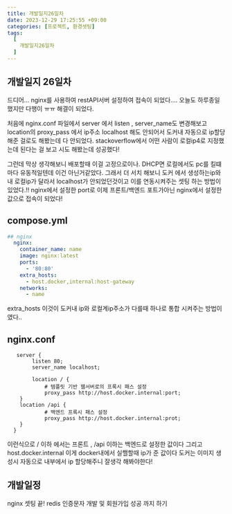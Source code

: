 ```yaml
---
title: 개발일지26일차
date: 2023-12-29 17:25:55 +09:00
categories: [프로젝트, 환경셋팅]
tags:
  [
    개발일지26일차
  ]
---
```


## 개발일지 26일차
<p>드디어... nginx를 사용하여 restAPI서버 설정하여 접속이 되었다.... 오늘도 하루종일 했지만 다행이 ㅠㅠ 해결이 되었다.</p>
<p>처음에 nginx.conf 파일에서 server 에서 listen , server_name도 변경해보고 location의 proxy_pass 에서 ip주소 localhost 해도 안되어서
도커내 자동으로 ip할당 해준 걸로도 해봤는데 다 안되었다. stackoverflow에서 어떤 사람이 로컬ip4로 지정했는데 된다는 걸 보고 시도 해봤는데 성공했다!</p>
<p>그런데 막상 생각해보니 배포할때 이걸 고정으로이나. DHCP면 로컬에서도 pc를 킬떄마다 유동적일텐데 이건 아닌거같았다. 그래서 더 서치 해보니
도커 에서 생성하는ip와 내 로컬ip가 달라서 localhost가 안되었던것이고 이를 연동시켜주는 셋팅 하는 방법이 있었다.!! nginx에서 설정한 port로 이제 프론트/백엔드 포트가아닌 nginx에서 설정한 값으로 접속이 되었다!</p>

## compose.yml
```yml
## nginx
  nginx:
    container_name: name
    image: nginx:latest
    ports:
      - '80:80'
    extra_hosts:
      - host.docker,internal:host-gateway
    networks:
      - name
```
<p>extra_hosts 이것이 도커내 ip와 로컬계ip주소가 다를때 하나로 통합 시켜주는 방법이였다.. </p>

## nginx.conf
```plain
   server {
        listen 80;
        server_name localhost;
    
        location / {
            # 템플릿 기반 웹서버로의 프록시 패스 설정
            proxy_pass http://host.docker.internal:port;
    }
    location /api {
            # 백엔드 프록시 패스 설정
            proxy_pass http://host.docker.internal:prot;
    }
  }
```
<p>이런식으로 / 이하 에서는 프론트 , /api 이하는 백엔드로 설정한 값이다 그리고 host.docker.internal 이게 docker내에서 실핼할때 ip가 준 값이다
도커는 이미지 생성시 자동으로 내부에서 ip 할당해주니 잘생각 해봐야한다!</p>

##
## 개발일정
<p>nginx 셋팅 끝! redis 인증문자 개발 및 회원가입 성공 까지 하기</p>






